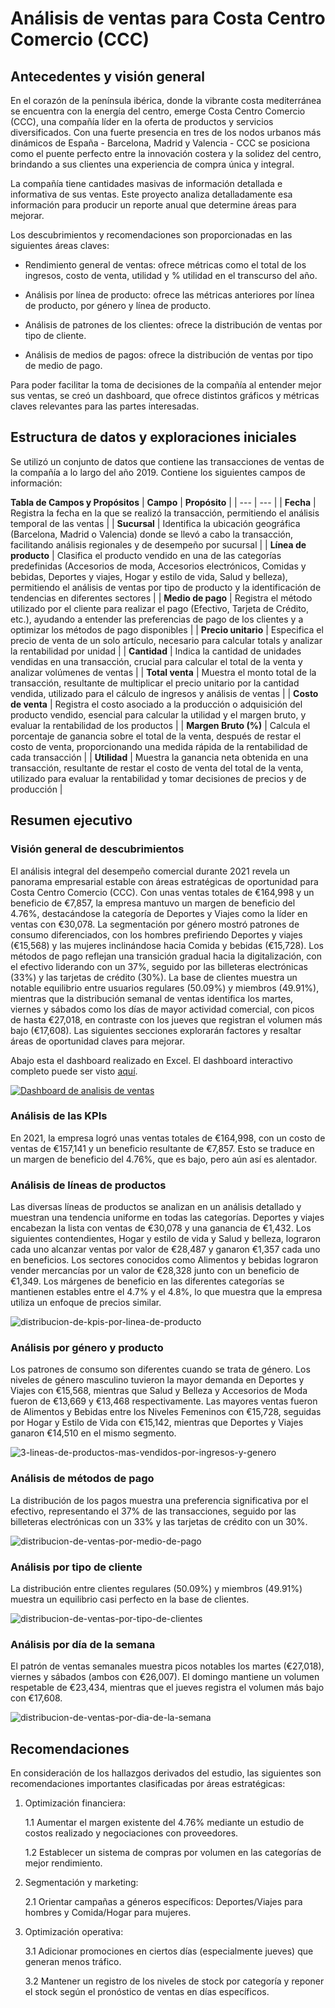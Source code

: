 # Análisis de ventas para Costa Centro Comercio (CCC)

## Antecedentes y visión general


En el corazón de la península ibérica, donde la vibrante costa mediterránea se encuentra con la energía del centro, emerge Costa Centro Comercio (CCC), una compañía líder en la oferta de productos y servicios diversificados. Con una fuerte presencia en tres de los nodos urbanos más dinámicos de España - Barcelona, Madrid y Valencia - CCC se posiciona como el puente perfecto entre la innovación costera y la solidez del centro, brindando a sus clientes una experiencia de compra única y integral.

La compañía tiene cantidades masivas de información detallada e informativa de sus ventas. Este proyecto analiza detalladamente esa información para producir un reporte anual que determine áreas para mejorar.

Los descubrimientos y recomendaciones son proporcionadas en las siguientes áreas claves:

- Rendimiento general de ventas: ofrece métricas como el total de los ingresos, costo de venta, utilidad y % utilidad en el transcurso del año.

- Análisis por línea de producto: ofrece las métricas anteriores por línea de producto, por género y línea de producto.

- Análisis de patrones de los clientes: ofrece la distribución de ventas por tipo de cliente.

- Análisis de medios de pagos: ofrece la distribución de ventas por tipo de medio de pago.

Para poder facilitar la toma de decisiones de la compañía al entender mejor sus ventas, se creó un dashboard, que ofrece distintos gráficos y métricas claves relevantes para las partes interesadas.


## Estructura de datos y exploraciones iniciales
 
Se utilizó un conjunto de datos que contiene las transacciones de ventas de la compañía a lo largo del año 2019. Contiene los siguientes campos de información:


**Tabla de Campos y Propósitos**
| **Campo** | **Propósito** |
| --- | --- |
| **Fecha** | Registra la fecha en la que se realizó la transacción, permitiendo el análisis temporal de las ventas |
| **Sucursal** | Identifica la ubicación geográfica (Barcelona, Madrid o Valencia) donde se llevó a cabo la transacción, facilitando análisis regionales y de desempeño por sucursal |
| **Línea de producto** | Clasifica el producto vendido en una de las categorías predefinidas (Accesorios de moda, Accesorios electrónicos, Comidas y bebidas, Deportes y viajes, Hogar y estilo de vida, Salud y belleza), permitiendo el análisis de ventas por tipo de producto y la identificación de tendencias en diferentes sectores |
| **Medio de pago** | Registra el método utilizado por el cliente para realizar el pago (Efectivo, Tarjeta de Crédito, etc.), ayudando a entender las preferencias de pago de los clientes y a optimizar los métodos de pago disponibles |
| **Precio unitario** | Especifica el precio de venta de un solo artículo, necesario para calcular totals y analizar la rentabilidad por unidad |
| **Cantidad** | Indica la cantidad de unidades vendidas en una transacción, crucial para calcular el total de la venta y analizar volúmenes de ventas |
| **Total venta** | Muestra el monto total de la transacción, resultante de multiplicar el precio unitario por la cantidad vendida, utilizado para el cálculo de ingresos y análisis de ventas |
| **Costo de venta** | Registra el costo asociado a la producción o adquisición del producto vendido, esencial para calcular la utilidad y el margen bruto, y evaluar la rentabilidad de los productos |
| **Margen Bruto (%)** | Calcula el porcentaje de ganancia sobre el total de la venta, después de restar el costo de venta, proporcionando una medida rápida de la rentabilidad de cada transacción |
| **Utilidad** | Muestra la ganancia neta obtenida en una transacción, resultante de restar el costo de venta del total de la venta, utilizado para evaluar la rentabilidad y tomar decisiones de precios y de producción |

## Resumen ejecutivo

### Visión general de descubrimientos


El análisis integral del desempeño comercial durante 2021 revela un panorama empresarial
estable con áreas estratégicas de oportunidad para Costa Centro Comercio (CCC). Con unas
ventas totales de €164,998 y un beneficio de €7,857, la empresa mantuvo un margen de
beneficio del 4.76%, destacándose la categoría de Deportes y Viajes como la líder en
ventas con €30,078. La segmentación por género mostró patrones de consumo diferenciados,
con los hombres prefiriendo Deportes y viajes (€15,568) y las mujeres inclinándose hacia Comida y
bebidas (€15,728). Los métodos de pago reflejan una transición gradual hacia
la digitalización, con el efectivo liderando con un 37%, seguido por las
billeteras electrónicas (33%) y las tarjetas de crédito (30%). La base de
clientes muestra un notable equilibrio entre usuarios regulares (50.09%) y
miembros (49.91%), mientras que la distribución semanal de ventas identifica
los martes, viernes y sábados como los días de mayor actividad comercial, con
picos de hasta €27,018, en contraste con los jueves que registran el volumen
más bajo (€17,608). Las siguientes secciones explorarán factores y resaltar áreas de oportunidad
claves para mejorar.

Abajo esta el dashboard realizado en Excel. El dashboard interactivo completo puede ser visto [aquí](https://1drv.ms/x/s!ApUe3nTukn-rawkMI6-e0Z-Xsdo?e=patDZ5).

[![Dashboard de analisis de ventas](./dashboard-analisis-de-ventas.PNG)](https://1drv.ms/x/s!ApUe3nTukn-rawkMI6-e0Z-Xsdo?e=patDZ5)

### Análisis de las KPIs


En 2021, la empresa logró unas ventas totales de €164,998, con un costo de ventas de €157,141 y 
un beneficio resultante de €7,857. Esto se traduce en un margen de beneficio del 4.76%, que es 
bajo, pero aún así es alentador.

### Análisis de líneas de productos

Las diversas líneas de productos se analizan en un análisis detallado y muestran una tendencia 
uniforme en todas las categorías. Deportes y viajes encabezan la lista con ventas de €30,078 y 
una ganancia de €1,432. Los siguientes contendientes, Hogar y estilo de vida y Salud y belleza, 
lograron cada uno alcanzar ventas por valor de €28,487 y ganaron €1,357 cada uno en 
beneficios. Los sectores conocidos como Alimentos y bebidas lograron vender mercancías por un 
valor de €28,328 junto con un beneficio de €1,349. Los márgenes de beneficio en las diferentes 
categorías se mantienen estables entre el 4.7% y el 4.8%, lo que muestra que la empresa utiliza un enfoque de precios similar.

![distribucion-de-kpis-por-linea-de-producto](./distribucion-de-kpis-por-linea-de-producto.PNG)


### Análisis por género y producto

Los patrones de consumo son diferentes cuando se trata de género. Los niveles de género masculino 
tuvieron la mayor demanda en Deportes y Viajes con €15,568, mientras que Salud y Belleza y Accesorios 
de Moda fueron de €13,669 y €13,468 respectivamente. Las mayores ventas fueron de Alimentos y Bebidas 
entre los Niveles Femeninos con €15,728, seguidas por Hogar y Estilo de Vida con €15,142, mientras 
que Deportes y Viajes ganaron €14,510 en el mismo segmento. 

![3-lineas-de-productos-mas-vendidos-por-ingresos-y-genero](./3-lineas-de-productos-mas-vendidos-por-ingresos-y-genero.PNG)

### Análisis de métodos de pago



La distribución de los pagos muestra una preferencia significativa por el efectivo, representando el 
37% de las transacciones, seguido por las billeteras electrónicas con un 33% y las tarjetas de 
crédito con un 30%.

![distribucion-de-ventas-por-medio-de-pago](./distribucion-de-ventas-por-medio-de-pago.PNG)


### Análisis por tipo de cliente



La distribución entre clientes regulares (50.09%) y miembros (49.91%) muestra un equilibrio casi 
perfecto en la base de clientes.

![distribucion-de-ventas-por-tipo-de-clientes](./distribucion-de-ventas-por-tipo-de-clientes.PNG)


### Análisis por día de la semana



El patrón de ventas semanales muestra picos notables los martes (€27,018), viernes y 
sábados (ambos con €26,007). El domingo mantiene un volumen respetable de €23,434, 
mientras que el jueves registra el volumen más bajo con €17,608. 

![distribucion-de-ventas-por-dia-de-la-semana](./distribucion-de-ventas-por-dia-de-la-semana.PNG)


## Recomendaciones

En consideración de los hallazgos derivados del estudio, las siguientes son recomendaciones importantes clasificadas por áreas estratégicas: 

1. Optimización financiera:

    1.1 Aumentar el margen existente del 4.76% mediante un estudio de costos realizado y negociaciones con proveedores.
  
    1.2 Establecer un sistema de compras por volumen en las categorías de mejor rendimiento.

2. Segmentación y marketing:
  
    2.1 Orientar campañas a géneros específicos: Deportes/Viajes para hombres y Comida/Hogar para mujeres.


3. Optimización operativa:
  
    3.1 Adicionar promociones en ciertos días (especialmente jueves) que generan menos tráfico.
  
    3.2 Mantener un registro de los niveles de stock por categoría y reponer el stock según el pronóstico de ventas en días específicos.